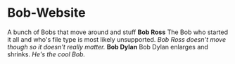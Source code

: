 # Bob-Website
A bunch of Bobs that move around and stuff
**Bob Ross**
The Bob who started it all and who's file type is most likely unsupported. *Bob Ross doesn't move though so it doesn't really matter.*
**Bob Dylan**
Bob Dylan enlarges and shrinks. *He's the cool Bob.*
